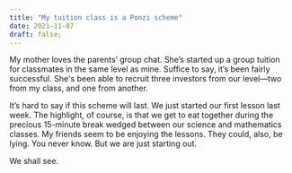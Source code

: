 ```yaml
---
title: "My tuition class is a Ponzi scheme"
date: 2021-11-07
draft: false;
---
```

<style>
	@media (prefers-color-scheme: dark) {
		body {
			background-image: radial-gradient(50% 50% at top center,rgba(0,0,0,.66),#0C252F),url(https://res.cloudinary.com/cloudinary-sucks-so-fucking-much/image/upload/v1636375976/Tuition_Class_Featured_Image_s6kqbz.avif);
			background-size: 100%;
		}
	}
</style>
<smcp>My mother loves</smcp> the parents’ group chat. She’s started up a group tuition for classmates in the same level as mine. Suffice to say, it’s been fairly successful. She's been able to recruit three investors from our level—two from my class, and one from another.

It’s hard to say if this scheme will last. We just started our first lesson last week. The highlight, of course, is that we get to eat together during the precious 15-minute break wedged between our science and mathematics classes. My friends seem to be enjoying the lessons. They could, also, be lying. You never know. But we are just starting out.

We shall see.